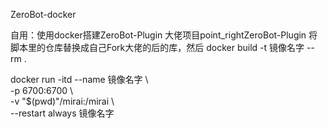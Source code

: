 ZeroBot-docker

自用：使用docker搭建ZeroBot-Plugin
大佬项目point_rightZeroBot-Plugin
将脚本里的仓库替换成自己Fork大佬的后的库，然后 docker build -t 镜像名字 --rm .

docker run -itd --name 镜像名字 \  
-p 6700:6700 \  
-v "$(pwd)"/mirai:/mirai \  
 --restart always 镜像名字
